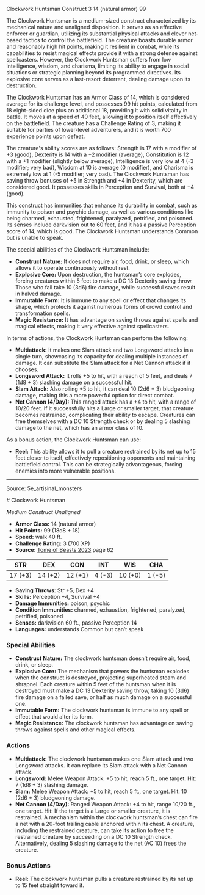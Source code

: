 <MonsterName/>Clockwork Huntsman</MonsterName>
<CreatureType/>Construct</CreatureType>
<CR/>3</CR>
<AC/>14 (natural armor)</AC>
<HP/>99</HP>
<summary>The Clockwork Huntsman is a medium-sized construct characterized by its mechanical nature and unaligned disposition. It serves as an effective enforcer or guardian, utilizing its substantial physical attacks and clever net-based tactics to control the battlefield. The creature boasts durable armor and reasonably high hit points, making it resilient in combat, while its capabilities to resist magical effects provide it with a strong defense against spellcasters. However, the Clockwork Huntsman suffers from low intelligence, wisdom, and charisma, limiting its ability to engage in social situations or strategic planning beyond its programmed directives. Its explosive core serves as a last-resort deterrent, dealing damage upon its destruction.</summary>

<detail>

The Clockwork Huntsman has an Armor Class of 14, which is considered average for its challenge level, and possesses 99 hit points, calculated from 18 eight-sided dice plus an additional 18, providing it with solid vitality in battle. It moves at a speed of 40 feet, allowing it to position itself effectively on the battlefield. The creature has a Challenge Rating of 3, making it suitable for parties of lower-level adventurers, and it is worth 700 experience points upon defeat.

The creature's ability scores are as follows: Strength is 17 with a modifier of +3 (good), Dexterity is 14 with a +2 modifier (average), Constitution is 12 with a +1 modifier (slightly below average), Intelligence is very low at 4 (-3 modifier; very bad), Wisdom at 10 is average (0 modifier), and Charisma is extremely low at 1 (-5 modifier; very bad). The Clockwork Huntsman has saving throw bonuses of +5 in Strength and +4 in Dexterity, which are considered good. It possesses skills in Perception and Survival, both at +4 (good).

This construct has immunities that enhance its durability in combat, such as immunity to poison and psychic damage, as well as various conditions like being charmed, exhausted, frightened, paralyzed, petrified, and poisoned. Its senses include darkvision out to 60 feet, and it has a passive Perception score of 14, which is good. The Clockwork Huntsman understands Common but is unable to speak.

The special abilities of the Clockwork Huntsman include:

- **Construct Nature:** It does not require air, food, drink, or sleep, which allows it to operate continuously without rest.
- **Explosive Core:** Upon destruction, the huntsman’s core explodes, forcing creatures within 5 feet to make a DC 13 Dexterity saving throw. Those who fail take 10 (3d6) fire damage, while successful saves result in halved damage.
- **Immutable Form:** It is immune to any spell or effect that changes its shape, which protects it against numerous forms of crowd control and transformation spells.
- **Magic Resistance:** It has advantage on saving throws against spells and magical effects, making it very effective against spellcasters.

In terms of actions, the Clockwork Huntsman can perform the following:

- **Multiattack:** It makes one Slam attack and two Longsword attacks in a single turn, showcasing its capacity for dealing multiple instances of damage. It can substitute the Slam attack for a Net Cannon attack if it chooses.
- **Longsword Attack:** It rolls +5 to hit, with a reach of 5 feet, and deals 7 (1d8 + 3) slashing damage on a successful hit.
- **Slam Attack:** Also rolling +5 to hit, it can deal 10 (2d6 + 3) bludgeoning damage, making this a more powerful option for direct combat.
- **Net Cannon (4/Day):** This ranged attack has a +4 to hit, with a range of 10/20 feet. If it successfully hits a Large or smaller target, that creature becomes restrained, complicating their ability to escape. Creatures can free themselves with a DC 10 Strength check or by dealing 5 slashing damage to the net, which has an armor class of 10.

As a bonus action, the Clockwork Huntsman can use:

- **Reel:** This ability allows it to pull a creature restrained by its net up to 15 feet closer to itself, effectively repositioning opponents and maintaining battlefield control. This can be strategically advantageous, forcing enemies into more vulnerable positions.</detail>



---

Source: 5e_artisinal_monsters

<statblock>
# Clockwork Huntsman

*Medium* *Construct* *Unaligned*

- **Armor Class:** 14 (natural armor)
- **Hit Points:** 99 (18d8 + 18)
- **Speed:** walk 40 ft.
- **Challenge Rating:** 3 (700 XP)
- **Source:** [Tome of Beasts 2023](https://koboldpress.com/kpstore/product/tome-of-beasts-1-2023-edition/) page 62

| STR | DEX | CON | INT | WIS | CHA |
| --- | --- | --- | --- | --- | --- |
| 17 (+3) | 14 (+2) | 12 (+1) | 4 (-3) | 10 (+0) | 1 (-5) |

- **Saving Throws**: Str +5, Dex +4
- **Skills:** Perception +4, Survival +4
- **Damage Immunities:** poison, psychic
- **Condition Immunities:** charmed, exhaustion, frightened, paralyzed, petrified, poisoned
- **Senses:** darkvision 60 ft., passive Perception 14
- **Languages:** understands Common but can’t speak

### Special Abilities

- **Construct Nature:** The clockwork huntsman doesn’t require air, food, drink, or sleep.
- **Explosive Core:** The mechanism that powers the huntsman explodes when the construct is destroyed, projecting superheated steam and shrapnel. Each creature within 5 feet of the huntsman when it is destroyed must make a DC 13 Dexterity saving throw, taking 10 (3d6) fire damage on a failed save, or half as much damage on a successful one.
- **Immutable Form:** The clockwork huntsman is immune to any spell or effect that would alter its form.
- **Magic Resistance:** The clockwork huntsman has advantage on saving throws against spells and other magical effects.

### Actions

- **Multiattack:** The clockwork huntsman makes one Slam attack and two Longsword attacks. It can replace its Slam attack with a Net Cannon attack.
- **Longsword:** Melee Weapon Attack: +5 to hit, reach 5 ft., one target. Hit: 7 (1d8 + 3) slashing damage.
- **Slam:** Melee Weapon Attack: +5 to hit, reach 5 ft., one target. Hit: 10 (2d6 + 3) bludgeoning damage.
- **Net Cannon (4/Day):** Ranged Weapon Attack: +4 to hit, range 10/20 ft., one target. Hit: If the target is a Large or smaller creature, it is restrained. A mechanism within the clockwork huntsman’s chest can fire a net with a 20-foot trailing cable anchored within its chest. A creature, including the restrained creature, can take its action to free the restrained creature by succeeding on a DC 10 Strength check. Alternatively, dealing 5 slashing damage to the net (AC 10) frees the creature.

### Bonus Actions

- **Reel:** The clockwork huntsman pulls a creature restrained by its net up to 15 feet straight toward it.
</statblock>


